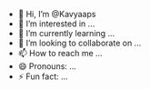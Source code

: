 - 👋 Hi, I’m @Kavyaaps
- 👀 I’m interested in ...
- 🌱 I’m currently learning ...
- 💞️ I’m looking to collaborate on ...
- 📫 How to reach me ...
- 😄 Pronouns: ...
- ⚡ Fun fact: ...

<!---
Kavyaaps/Kavyaaps is a ✨ special ✨ repository because its `README.md` (this file) appears on your GitHub profile.
You can click the Preview link to take a look at your changes.
--->
